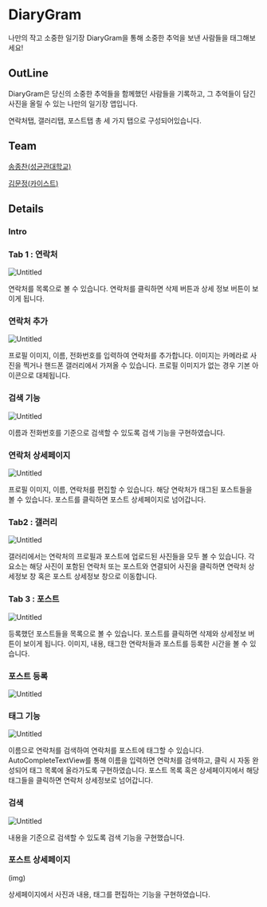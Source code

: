 # DiaryGram

나만의 작고 소중한 일기장 DiaryGram을 통해 소중한 추억을 보낸 사람들을 태그해보세요!

## OutLine

DiaryGram은 당신의 소중한 추억들을 함께했던 사람들을 기록하고, 그 추억들이 담긴 사진을 올릴 수 있는 나만의 일기장 앱입니다.

연락처탭, 갤러리탭, 포스트탭 총 세 가지 탭으로 구성되어있습니다.

## Team

[송종찬(성균관대학교)](https://github.com/jongchan159)

[김문정(카이스트)](https://github.com/coco483)

## Details

### Intro

### Tab 1 : 연락처

![Untitled](https://prod-files-secure.s3.us-west-2.amazonaws.com/f6cb388f-3934-47d6-9928-26d2e10eb0fc/3e090733-c2eb-4262-a8e0-9b39c62d1984/Untitled.png)

연락처를 목록으로 볼 수 있습니다.
연락처를 클릭하면 삭제 버튼과 상세 정보 버튼이 보이게 됩니다.

### 연락처 추가

![Untitled](https://prod-files-secure.s3.us-west-2.amazonaws.com/f6cb388f-3934-47d6-9928-26d2e10eb0fc/eb832bb2-1289-4f1a-92d3-787ed57e0ac9/Untitled.png)

프로필 이미지, 이름, 전화번호를 입력하여 연락처를 추가합니다.
이미지는 카메라로 사진을 찍거나 핸드폰 갤러리에서 가져올 수 있습니다.
프로필 이미지가 없는 경우 기본 아이콘으로 대체됩니다.

### 검색 기능

![Untitled](https://prod-files-secure.s3.us-west-2.amazonaws.com/f6cb388f-3934-47d6-9928-26d2e10eb0fc/50af4deb-8dc2-46df-af44-46063718e5d0/Untitled.png)

이름과 전화번호를 기준으로 검색할 수 있도록 검색 기능을 구현하였습니다.

### 연락처 상세페이지

![Untitled](https://prod-files-secure.s3.us-west-2.amazonaws.com/f6cb388f-3934-47d6-9928-26d2e10eb0fc/3d5462fe-7778-4a7f-bf43-2e27fe501551/Untitled.png)

프로필 이미지, 이름, 연락처를 편집할 수 있습니다.
해당 연락처가 태그된 포스트들을 볼 수 있습니다.
포스트를 클릭하면 포스트 상세페이지로 넘어갑니다.

### Tab2 : 갤러리

![Untitled](https://prod-files-secure.s3.us-west-2.amazonaws.com/f6cb388f-3934-47d6-9928-26d2e10eb0fc/0902f84b-c0dd-44d5-8ae2-bff09f723d83/Untitled.png)

갤러리에서는 연락처의 프로필과 포스트에 업로드된 사진들을 모두 볼 수 있습니다.
각 요소는 해당 사진이 포함된 연락처 또는 포스트와 연결되어 사진을 클릭하면 연락처 상세정보 창 혹은 포스트 상세정보 창으로 이동합니다.

### Tab 3 : 포스트

![Untitled](https://prod-files-secure.s3.us-west-2.amazonaws.com/f6cb388f-3934-47d6-9928-26d2e10eb0fc/b0a246a6-1fc9-4cc3-a571-ae9870e98a6f/Untitled.png)

등록했던 포스트들을 목록으로 볼 수 있습니다.
포스트를 클릭하면 삭제와 상세정보 버튼이 보이게 됩니다.
이미지, 내용, 태그한 연락처들과 포스트를 등록한 시간을 볼 수 있습니다.

### 포스트 등록

![Untitled](https://prod-files-secure.s3.us-west-2.amazonaws.com/f6cb388f-3934-47d6-9928-26d2e10eb0fc/03860f85-3440-404b-b160-385e3554ba91/Untitled.png)

### 태그 기능

![Untitled](https://prod-files-secure.s3.us-west-2.amazonaws.com/f6cb388f-3934-47d6-9928-26d2e10eb0fc/06736950-c5c0-4c9c-aef7-81067cd28587/Untitled.png)

이름으로 연락처를 검색하여 연락처를 포스트에 태그할 수 있습니다.
AutoCompleteTextView를 통해 이름을 입력하면 연락처를 검색하고, 클릭 시 자동 완성되어 태그 목록에 올라가도록 구현하였습니다.
포스트 목록 혹은 상세페이지에서 해당 태그들을 클릭하면 연락처 상세정보로 넘어갑니다.

### 검색

![Untitled](https://prod-files-secure.s3.us-west-2.amazonaws.com/f6cb388f-3934-47d6-9928-26d2e10eb0fc/14c824c0-f735-4fb3-9442-d2ab881e7f26/Untitled.png)

내용을 기준으로 검색할 수 있도록 검색 기능을 구현했습니다.

### 포스트 상세페이지

(img)

상세페이지에서 사진과 내용, 태그를 편집하는 기능을 구현하였습니다.


